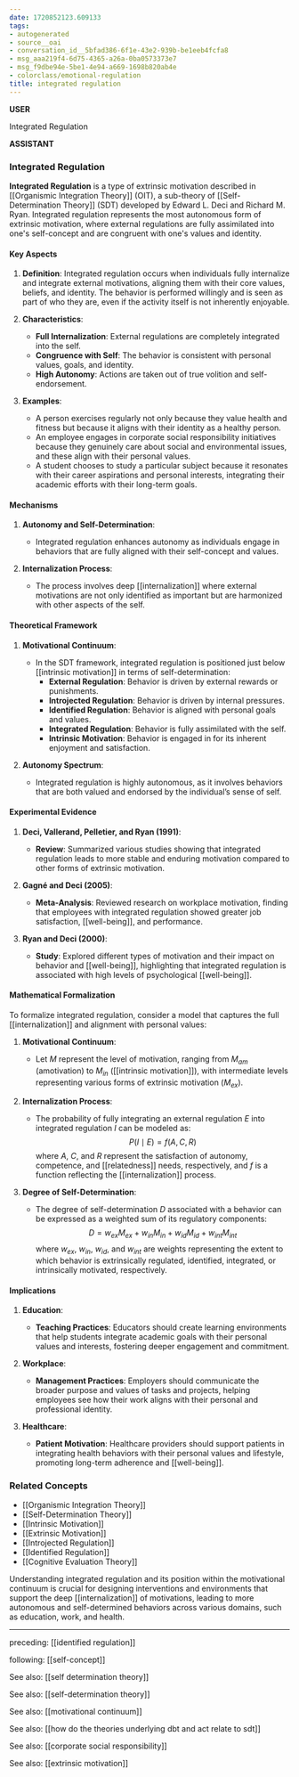 ```yaml
---
date: 1720852123.609133
tags:
- autogenerated
- source__oai
- conversation_id__5bfad386-6f1e-43e2-939b-be1eeb4fcfa8
- msg_aaa219f4-6d75-4365-a26a-0ba0573373e7
- msg_f9dbe94e-5be1-4e94-a669-1698b820ab4e
- colorclass/emotional-regulation
title: integrated regulation
---
```


**USER**

Integrated Regulation


**ASSISTANT**

### Integrated Regulation

**Integrated Regulation** is a type of extrinsic motivation described in [[Organismic Integration Theory]] (OIT), a sub-theory of [[Self-Determination Theory]] (SDT) developed by Edward L. Deci and Richard M. Ryan. Integrated regulation represents the most autonomous form of extrinsic motivation, where external regulations are fully assimilated into one's self-concept and are congruent with one's values and identity.

#### Key Aspects

1. **Definition**:
   Integrated regulation occurs when individuals fully internalize and integrate external motivations, aligning them with their core values, beliefs, and identity. The behavior is performed willingly and is seen as part of who they are, even if the activity itself is not inherently enjoyable.

2. **Characteristics**:
   - **Full Internalization**: External regulations are completely integrated into the self.
   - **Congruence with Self**: The behavior is consistent with personal values, goals, and identity.
   - **High Autonomy**: Actions are taken out of true volition and self-endorsement.

3. **Examples**:
   - A person exercises regularly not only because they value health and fitness but because it aligns with their identity as a healthy person.
   - An employee engages in corporate social responsibility initiatives because they genuinely care about social and environmental issues, and these align with their personal values.
   - A student chooses to study a particular subject because it resonates with their career aspirations and personal interests, integrating their academic efforts with their long-term goals.

#### Mechanisms

1. **Autonomy and Self-Determination**:
   - Integrated regulation enhances autonomy as individuals engage in behaviors that are fully aligned with their self-concept and values.

2. **Internalization Process**:
   - The process involves deep [[internalization]] where external motivations are not only identified as important but are harmonized with other aspects of the self.

#### Theoretical Framework

1. **Motivational Continuum**:
   - In the SDT framework, integrated regulation is positioned just below [[intrinsic motivation]] in terms of self-determination:
     - **External Regulation**: Behavior is driven by external rewards or punishments.
     - **Introjected Regulation**: Behavior is driven by internal pressures.
     - **Identified Regulation**: Behavior is aligned with personal goals and values.
     - **Integrated Regulation**: Behavior is fully assimilated with the self.
     - **Intrinsic Motivation**: Behavior is engaged in for its inherent enjoyment and satisfaction.

2. **Autonomy Spectrum**:
   - Integrated regulation is highly autonomous, as it involves behaviors that are both valued and endorsed by the individual’s sense of self.

#### Experimental Evidence

1. **Deci, Vallerand, Pelletier, and Ryan (1991)**:
   - **Review**: Summarized various studies showing that integrated regulation leads to more stable and enduring motivation compared to other forms of extrinsic motivation.

2. **Gagné and Deci (2005)**:
   - **Meta-Analysis**: Reviewed research on workplace motivation, finding that employees with integrated regulation showed greater job satisfaction, [[well-being]], and performance.

3. **Ryan and Deci (2000)**:
   - **Study**: Explored different types of motivation and their impact on behavior and [[well-being]], highlighting that integrated regulation is associated with high levels of psychological [[well-being]].

#### Mathematical Formalization

To formalize integrated regulation, consider a model that captures the full [[internalization]] and alignment with personal values:

1. **Motivational Continuum**:
   - Let $M$ represent the level of motivation, ranging from $M_{am}$ (amotivation) to $M_{in}$ ([[intrinsic motivation]]), with intermediate levels representing various forms of extrinsic motivation ($M_{ex}$).

2. **Internalization Process**:
   - The probability of fully integrating an external regulation $E$ into integrated regulation $I$ can be modeled as:
   $$
   P(I \mid E) = f(A, C, R)
   $$
   where $A$, $C$, and $R$ represent the satisfaction of autonomy, competence, and [[relatedness]] needs, respectively, and $f$ is a function reflecting the [[internalization]] process.

3. **Degree of Self-Determination**:
   - The degree of self-determination $D$ associated with a behavior can be expressed as a weighted sum of its regulatory components:
   $$
   D = w_{ex}M_{ex} + w_{in}M_{in} + w_{id}M_{id} + w_{int}M_{int}
   $$
   where $w_{ex}$, $w_{in}$, $w_{id}$, and $w_{int}$ are weights representing the extent to which behavior is extrinsically regulated, identified, integrated, or intrinsically motivated, respectively.

#### Implications

1. **Education**:
   - **Teaching Practices**: Educators should create learning environments that help students integrate academic goals with their personal values and interests, fostering deeper engagement and commitment.

2. **Workplace**:
   - **Management Practices**: Employers should communicate the broader purpose and values of tasks and projects, helping employees see how their work aligns with their personal and professional identity.

3. **Healthcare**:
   - **Patient Motivation**: Healthcare providers should support patients in integrating health behaviors with their personal values and lifestyle, promoting long-term adherence and [[well-being]].

### Related Concepts

- [[Organismic Integration Theory]]
- [[Self-Determination Theory]]
- [[Intrinsic Motivation]]
- [[Extrinsic Motivation]]
- [[Introjected Regulation]]
- [[Identified Regulation]]
- [[Cognitive Evaluation Theory]]

Understanding integrated regulation and its position within the motivational continuum is crucial for designing interventions and environments that support the deep [[internalization]] of motivations, leading to more autonomous and self-determined behaviors across various domains, such as education, work, and health.


---

preceding: [[identified regulation]]  


following: [[self-concept]]

See also: [[self determination theory]]


See also: [[self-determination theory]]


See also: [[motivational continuum]]


See also: [[how do the theories underlying dbt and act relate to sdt]]


See also: [[corporate social responsibility]]


See also: [[extrinsic motivation]]